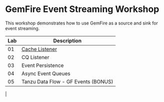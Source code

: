 # GemFire Event Streaming Workshop


This workshop demonstrates how to use GemFire as a source and sink for event 
streaming.

| Lab   | Description                            |
|-------|----------------------------------------|
| 01    | [Cache Listener](01_Cache_Listener.md) |
| 02    | CQ Listener                            |
| 03    | Event Persistence                      |
| 04    | Async Event Queues                     |
| 05    | Tanzu Data Flow - GF Events (BONUS)    |
|
